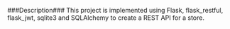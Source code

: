 ###Description###
This project is implemented using Flask, flask_restful, flask_jwt, sqlite3 and SQLAlchemy to create a REST API for a store.
